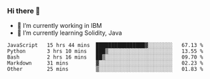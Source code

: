 ### Hi there 👋

<!--
**mathcodeman/mathcodeman** is a ✨ _special_ ✨ repository because its `README.md` (this file) appears on your GitHub profile.

Here are some ideas to get you started:

- 🔭 I’m currently working on ...
- 🌱 I’m currently learning ...
- 👯 I’m looking to collaborate on ...
- 🤔 I’m looking for help with ...
- 💬 Ask me about ...
- 📫 How to reach me: ...
- 😄 Pronouns: ...
- ⚡ Fun fact: ...
-->

- 🔭 I’m currently working in IBM
- 🌱 I’m currently learning Solidity, Java

<!--START_SECTION:waka-->

```text
JavaScript   15 hrs 44 mins  ████████████████▓░░░░░░░░   67.13 %
Python       3 hrs 10 mins   ███▒░░░░░░░░░░░░░░░░░░░░░   13.55 %
Bash         2 hrs 16 mins   ██▒░░░░░░░░░░░░░░░░░░░░░░   09.70 %
Markdown     31 mins         ▓░░░░░░░░░░░░░░░░░░░░░░░░   02.23 %
Other        25 mins         ▒░░░░░░░░░░░░░░░░░░░░░░░░   01.83 %
```

<!--END_SECTION:waka-->
